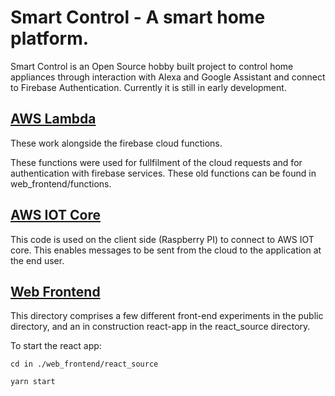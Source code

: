 # Smart Control - A smart home platform.

Smart Control is an Open Source hobby built project to control home appliances through interaction with Alexa and Google Assistant and connect to Firebase Authentication. Currently it is still in early development.


## [AWS Lambda](./AWSLambda)

These work alongside the firebase cloud functions.

These functions were used for fullfilment of the cloud requests and for authentication with firebase services. These old functions can be found in web_frontend/functions.

## [AWS IOT Core](./IOT)
This code is used on the client side (Raspberry PI) to connect to AWS IOT core. This enables messages to be sent from the cloud to the application at the end user. 

## [Web Frontend](./web_frontend)
This directory comprises a few different front-end experiments in the public directory, and an in construction react-app in the react_source directory.

To start the react app:

` cd in ./web_frontend/react_source `

` yarn start `
